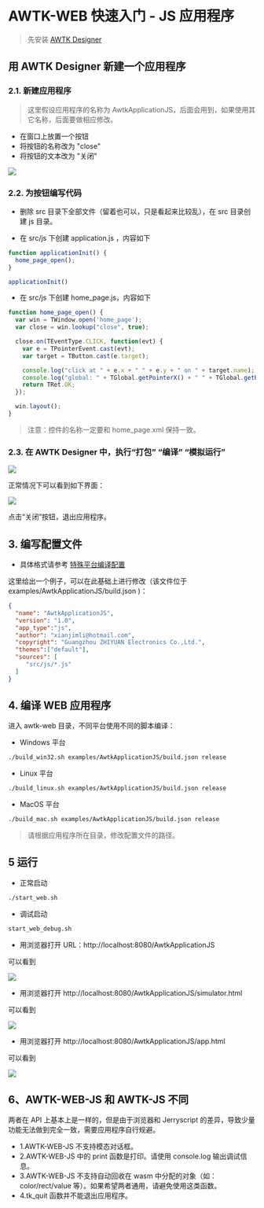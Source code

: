 # AWTK-WEB 快速入门 - JS 应用程序


> 先安装 [AWTK Designer](https://awtk.zlg.cn/web/index.html)

## 用 AWTK Designer 新建一个应用程序

### 2.1. 新建应用程序

> 这里假设应用程序的名称为 AwtkApplicationJS，后面会用到，如果使用其它名称，后面要做相应修改。

* 在窗口上放置一个按钮
* 将按钮的名称改为 "close"
* 将按钮的文本改为 "关闭"

![](images/app_c1.png)

### 2.2. 为按钮编写代码

* 删除 src 目录下全部文件（留着也可以，只是看起来比较乱），在 src 目录创建 js 目录。

* 在 src/js 下创建 application.js ，内容如下

```js
function applicationInit() {
  home_page_open();
}

applicationInit()
```

* 在 src/js 下创建  home_page.js，内容如下

```js
function home_page_open() {
  var win = TWindow.open('home_page');
  var close = win.lookup("close", true);

  close.on(TEventType.CLICK, function(evt) {
    var e = TPointerEvent.cast(evt);
    var target = TButton.cast(e.target);

    console.log("click at " + e.x + " " + e.y + " on " + target.name);
    console.log("global: " + TGlobal.getPointerX() + " " + TGlobal.getPointerY() + " " + TGlobal.isPointerPressed());
    return TRet.OK;
  });

  win.layout();
}
```

> 注意：控件的名称一定要和 home_page.xml 保持一致。

### 2.3. 在 AWTK Designer 中，执行“打包” “编译” “模拟运行”

![](images/app_c2.png)

正常情况下可以看到如下界面：

![](images/app_c3.png)

点击“关闭”按钮，退出应用程序。

## 3. 编写配置文件

* 具体格式请参考 [特殊平台编译配置](https://github.com/zlgopen/awtk/blob/master/docs/build_config.md)

这里给出一个例子，可以在此基础上进行修改（该文件位于 examples/AwtkApplicationJS/build.json )：

```json
{
  "name": "AwtkApplicationJS",
  "version": "1.0",
  "app_type":"js",
  "author": "xianjimli@hotmail.com",
  "copyright": "Guangzhou ZHIYUAN Electronics Co.,Ltd.",
  "themes":["default"],
  "sources": [
     "src/js/*.js"
  ]
}
```

## 4. 编译 WEB 应用程序

进入 awtk-web 目录，不同平台使用不同的脚本编译：

* Windows 平台

```sh
./build_win32.sh examples/AwtkApplicationJS/build.json release
```

* Linux 平台

```sh
./build_linux.sh examples/AwtkApplicationJS/build.json release
```

* MacOS 平台

```sh
./build_mac.sh examples/AwtkApplicationJS/build.json release
```

> 请根据应用程序所在目录，修改配置文件的路径。

## 5 运行

* 正常启动

```sh
./start_web.sh
```

* 调试启动

```sh
start_web_debug.sh
```

* 用浏览器打开 URL：http://localhost:8080/AwtkApplicationJS

可以看到

![](images/app_c4.png)

* 用浏览器打开 http://localhost:8080/AwtkApplicationJS/simulator.html

可以看到

![](images/app_c5.png)

* 用浏览器打开 http://localhost:8080/AwtkApplicationJS/app.html

可以看到

![](images/app_c6.png)

## 6、AWTK-WEB-JS 和 AWTK-JS 不同

两者在 API 上基本上是一样的，但是由于浏览器和 Jerryscript 的差异，导致少量功能无法做到完全一致，需要应用程序自行规避。

* 1.AWTK-WEB-JS 不支持模态对话框。
* 2.AWTK-WEB-JS 中的 print 函数是打印。请使用 console.log 输出调试信息。
* 3.AWTK-WEB-JS 不支持自动回收在 wasm 中分配的对象（如：color/rect/value 等）。如果希望两者通用，请避免使用这类函数。
* 4.tk_quit 函数并不能退出应用程序。
